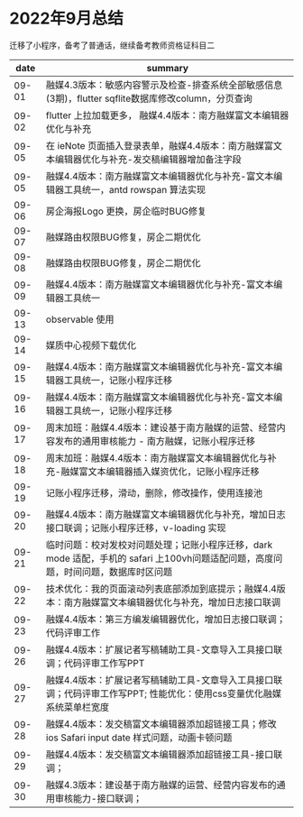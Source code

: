 # 2022年9月总结

迁移了小程序，备考了普通话，继续备考教师资格证科目二

|date|summary|
| - | - |
|09-01|融媒4.3版本：敏感内容警示及检查-排查系统全部敏感信息(3期)，flutter sqflite数据库修改column，分页查询 |
|09-02| flutter 上拉加载更多， 融媒4.4版本：南方融媒富文本编辑器优化与补充|
|09-05| 在 ieNote 页面插入登录表单，融媒4.4版本：南方融媒富文本编辑器优化与补充-发交稿编辑器增加备注字段|
|09-05| 融媒4.4版本：南方融媒富文本编辑器优化与补充-富文本编辑器工具统一，antd rowspan 算法实现|
|09-06| 房企海报Logo 更换，房企临时BUG修复|
|09-07| 融媒路由权限BUG修复，房企二期优化|
|09-08| 融媒路由权限BUG修复，房企二期优化|
|09-09| 融媒4.4版本：南方融媒富文本编辑器优化与补充-富文本编辑器工具统一|
|09-13| observable 使用|
|09-14| 媒质中心视频下载优化|
|09-15| 融媒4.4版本：南方融媒富文本编辑器优化与补充-富文本编辑器工具统一，记账小程序迁移|
|09-16| 融媒4.4版本：南方融媒富文本编辑器优化与补充-富文本编辑器工具统一，记账小程序迁移|
|09-17| 周末加班：融媒4.4版本：建设基于南方融媒的运营、经营内容发布的通用审核能力 - 南方融媒，记账小程序迁移|
|09-18| 周末加班：融媒4.4版本：南方融媒富文本编辑器优化与补充-融媒富文本编辑器插入媒资优化，记账小程序迁移|
|09-19| 记账小程序迁移，滑动，删除，修改操作，使用连接池|
|09-20| 融媒4.4版本：南方融媒富文本编辑器优化与补充，增加日志接口联调；记账小程序迁移，v-loading 实现|
|09-21| 临时问题：校对发校对问题处理；记账小程序迁移，dark mode 适配，手机的 safari 上100vh问题适配问题，高度问题，时间问题，数据库时区问题|
|09-22| 技术优化：我的页面滚动列表底部添加到底提示；融媒4.4版本：南方融媒富文本编辑器优化与补充，增加日志接口联调 |
|09-23| 融媒4.4版本：第三方编发编辑器优化，增加日志接口联调；代码评审工作 |
|09-26| 融媒4.4版本：扩展记者写稿辅助工具-文章导入工具接口联调；代码评审工作写PPT |
|09-27| 融媒4.4版本：扩展记者写稿辅助工具-文章导入工具接口联调；代码评审工作写PPT; 性能优化：使用css变量优化融媒系统菜单栏宽度|
|09-28| 融媒4.4版本：发交稿富文本编辑器添加超链接工具；修改 ios Safari input date 样式问题，动画卡顿问题|
|09-29| 融媒4.4版本：发交稿富文本编辑器添加超链接工具-接口联调；|
|09-30| 融媒4.3版本：建设基于南方融媒的运营、经营内容发布的通用审核能力-接口联调；|